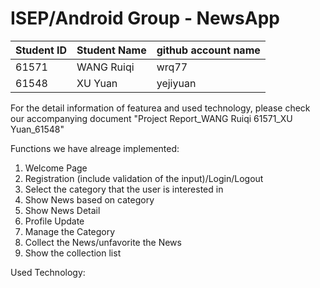 # ISEP/Android Group - NewsApp

|  Student ID   | Student Name  | github account name|
|  ----         | ----          | ----               |
| 61571         | WANG Ruiqi    |wrq77               |
| 61548         | XU Yuan       |yejiyuan            |

For the detail information of featurea and used technology, please check our accompanying document "Project Report_WANG Ruiqi 61571_XU Yuan_61548"

Functions we have alreage implemented:
1. Welcome Page
2. Registration (include validation of the input)/Login/Logout
3. Select the category that the user is interested in
4. Show News based on category
5. Show News Detail
6. Profile Update
7. Manage the Category
8. Collect the News/unfavorite the News
9. Show the collection list


Used Technology:

